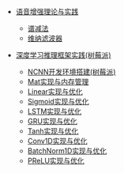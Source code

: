 - [语音增强理论与实践](docs/语音增强理论与实践/语音增强理论与实践.md)
    - [谱减法](docs/语音增强理论与实践/谱减法.md)
    - [维纳滤波器](docs/语音增强理论与实践/维纳滤波器.md)

- [深度学习推理框架实践(树莓派)](docs/深度学习推理框架实践(树莓派)/深度学习推理框架实践(树莓派).md)
    - [NCNN开发环境搭建(树莓派)](docs/深度学习推理框架实践(树莓派)/NCNN开发环境搭建(树莓派).md)
    - [Mat实现与内存管理](docs/深度学习推理框架实践(树莓派)/Mat实现与内存管理.md)
    - [Linear实现与优化](docs/深度学习推理框架实践(树莓派)/Linear实现与优化.md)
    - [Sigmoid实现与优化](docs/深度学习推理框架实践(树莓派)/Sigmoid实现与优化.md)
    - [LSTM实现与优化](docs/深度学习推理框架实践(树莓派)/LSTM实现与优化.md)
    - [GRU实现与优化](docs/深度学习推理框架实践(树莓派)/GRU实现与优化.md)
    - [Tanh实现与优化](docs/深度学习推理框架实践(树莓派)/Tanh实现与优化.md)
    - [Conv1D实现与优化](docs/深度学习推理框架实践(树莓派)/Conv1D实现与优化.md)
    - [BatchNorm1D实现与优化](docs/深度学习推理框架实践(树莓派)/BatchNorm1D实现与优化.md)
    - [PReLU实现与优化](docs/深度学习推理框架实践(树莓派)/PReLU实现与优化.md)




